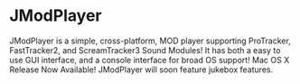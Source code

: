 # JModPlayer
JModPlayer is a simple, cross-platform, MOD player supporting ProTracker, FastTracker2, and ScreamTracker3 Sound Modules! It has both a easy to use GUI interface, and a console interface for broad OS support! Mac OS X Release Now Available!  JModPlayer will soon feature jukebox features.
